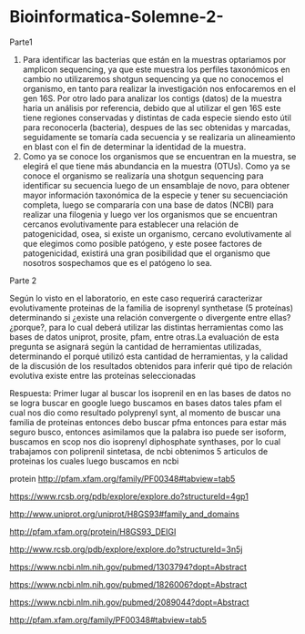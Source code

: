 # Bioinformatica-Solemne-2-

Parte1 

1.	Para identificar las bacterias que están en la muestras optariamos por  amplicon sequencing, ya que este muestra los perfiles taxonómicos  en cambio no utilizaremos shotgun sequencing ya que no conocemos el organismo, en tanto para realizar la investigación nos enfocaremos en el gen 16S. Por otro  lado para analizar los contigs (datos) de la muestra haria un análisis por referencia, debido que al utilizar el gen 16S este tiene regiones conservadas y distintas de cada especie siendo esto útil para reconocerla (bacteria), despues de las sec obtenidas y marcadas, seguidamente se tomaría  cada secuencia y se realizaria un alineamiento en blast con el fin de determinar la identidad de la muestra.
2.	Como ya se conoce los organismos que se encuentran en la muestra, se elegirá el que tiene más abundancia en la muestra (OTUs). Como ya se conoce el organismo se realizaría una shotgun sequencing para identificar su secuencia luego de un ensamblaje de novo, para obtener mayor información taxonómica de la especie y tener su secuenciación completa, luego se compararía con una base de datos (NCBI) para realizar una filogenia y luego ver los organismos que se encuentran cercanos evolutivamente para establecer una relación de patogenicidad, osea, si existe un organismo, cercano evolutivamente al que elegimos como posible patógeno, y este posee factores de patogenicidad, existirá una gran posibilidad que el organismo que nosotros sospechamos que es el patógeno lo sea.




Parte 2


Según lo visto en el laboratorio, en este caso requerirá caracterizar evolutivamente proteinas de la familia de isoprenyl synthetase (5 proteínas) determinando si ¿existe una relación convergente o divergente entre ellas? ¿porque?, para lo cual deberá utilizar las distintas herramientas como las bases de datos uniprot, prosite, pfam, entre otras.La evaluación de esta pregunta se asignará según la cantidad de herramientas utilizadas, determinando el porqué utilizó esta cantidad de herramientas, y la calidad de la discusión de los resultados obtenidos para inferir qué tipo  de relación evolutiva existe entre las proteínas seleccionadas

Respuesta: Primer lugar al buscar los isoprenil en en las bases de datos no se logra buscar en google luego buscamos en bases datos tales pfam el cual nos dio como resultado polyprenyl synt, al momento de buscar una familia de proteinas entonces debo buscar pfma entonces para estar más seguro busco, entonces asimilamos que la palabra iso puede ser isoform, buscamos en scop nos dio isoprenyl diphosphate synthases, por lo cual trabajamos con poliprenil sintetasa, de ncbi obtenimos 5 articulos de proteinas los cuales luego buscamos en ncbi




protein http://pfam.xfam.org/family/PF00348#tabview=tab5

https://www.rcsb.org/pdb/explore/explore.do?structureId=4gp1

http://www.uniprot.org/uniprot/H8GS93#family_and_domains

http://pfam.xfam.org/protein/H8GS93_DEIGI

http://www.rcsb.org/pdb/explore/explore.do?structureId=3n5j

https://www.ncbi.nlm.nih.gov/pubmed/1303794?dopt=Abstract

https://www.ncbi.nlm.nih.gov/pubmed/1826006?dopt=Abstract

https://www.ncbi.nlm.nih.gov/pubmed/2089044?dopt=Abstract

http://pfam.xfam.org/family/PF00348#tabview=tab5


